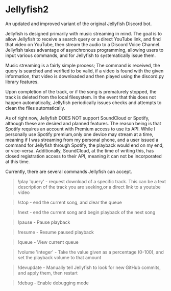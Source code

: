 # Jellyfish2
An updated and improved variant of the original Jellyfish Discord bot.

Jellyfish is designed primarily with music streaming in mind. The goal is to allow Jellyfish to receive a search query or a direct YouTube link, and find that video on YouTube, then stream the audio to a Discord Voice Channel.
Jellyfish takes advantage of asynchronous programming, allowing users to input various commands, and for Jellyfish to systematically issue them.

Music streaming is a fairly simple process; The command is received, the query is searched and verified to be valid, if a video is found with the given information, that video is downloaded and then played using the discord.py library features.

Upon completion of the track, or if the song is prematurely stopped, the track is deleted from the local filesystem. In the event that this does not happen automatically, Jellyfish periodically issues checks and attempts to clean the files automatically.

As of right now, Jellyfish DOES NOT support SoundCloud or Spotify, although these are desired and planned features. The reason being is that Spotify requires an account with Premium access to use its API. While I personally use Spotify premium,only one device may stream at a time, meaning if I was streaming from my personal phone, and a user issued a command for Jellyfish through Spotify, the playback would end on my end, or vice-versa. Additionally, SoundCloud, at the time of writing this, has closed registration access to their API, meaning it can not be incorporated at this time.

Currently, there are several commands Jellyfish can accept.

> !play 'query' - request download of a specific track. This can be a text description of the track you are seeking,or a direct link to a youtube video

> !stop - end the current song, and clear the queue

> !next - end the current song and begin playback of the next song

> !pause - Pause playback

> !resume - Resume paused playback

> !queue - View current queue

> !volume 'integer' - Take the value given as a percentage (0-100), and set the playback volume to that amount

> !devupdate - Manually tell Jellyfish to look for new GitHub commits, and apply them, then restart

> !debug - Enable debugging mode
